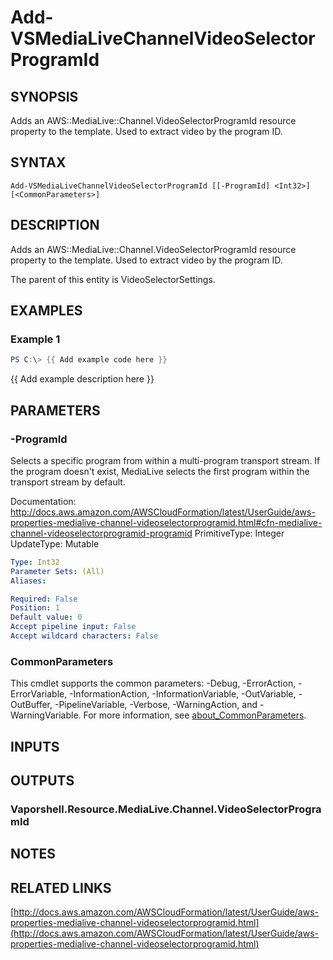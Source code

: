 # Add-VSMediaLiveChannelVideoSelectorProgramId

## SYNOPSIS
Adds an AWS::MediaLive::Channel.VideoSelectorProgramId resource property to the template.
Used to extract video by the program ID.

## SYNTAX

```
Add-VSMediaLiveChannelVideoSelectorProgramId [[-ProgramId] <Int32>] [<CommonParameters>]
```

## DESCRIPTION
Adds an AWS::MediaLive::Channel.VideoSelectorProgramId resource property to the template.
Used to extract video by the program ID.

The parent of this entity is VideoSelectorSettings.

## EXAMPLES

### Example 1
```powershell
PS C:\> {{ Add example code here }}
```

{{ Add example description here }}

## PARAMETERS

### -ProgramId
Selects a specific program from within a multi-program transport stream.
If the program doesn't exist, MediaLive selects the first program within the transport stream by default.

Documentation: http://docs.aws.amazon.com/AWSCloudFormation/latest/UserGuide/aws-properties-medialive-channel-videoselectorprogramid.html#cfn-medialive-channel-videoselectorprogramid-programid
PrimitiveType: Integer
UpdateType: Mutable

```yaml
Type: Int32
Parameter Sets: (All)
Aliases:

Required: False
Position: 1
Default value: 0
Accept pipeline input: False
Accept wildcard characters: False
```

### CommonParameters
This cmdlet supports the common parameters: -Debug, -ErrorAction, -ErrorVariable, -InformationAction, -InformationVariable, -OutVariable, -OutBuffer, -PipelineVariable, -Verbose, -WarningAction, and -WarningVariable. For more information, see [about_CommonParameters](http://go.microsoft.com/fwlink/?LinkID=113216).

## INPUTS

## OUTPUTS

### Vaporshell.Resource.MediaLive.Channel.VideoSelectorProgramId
## NOTES

## RELATED LINKS

[http://docs.aws.amazon.com/AWSCloudFormation/latest/UserGuide/aws-properties-medialive-channel-videoselectorprogramid.html](http://docs.aws.amazon.com/AWSCloudFormation/latest/UserGuide/aws-properties-medialive-channel-videoselectorprogramid.html)

